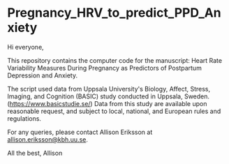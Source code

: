 # Pregnancy_HRV_to_predict_PPD_Anxiety

Hi everyone,

This repository contains the computer code for the manuscript: Heart Rate Variability Measures During Pregnancy as Predictors of Postpartum Depression and Anxiety. 

The script used data from Uppsala University's  Biology, Affect, Stress, Imaging, and Cognition (BASIC) study conducted in Uppsala, Sweden. 
(https://www.basicstudie.se/) Data from this study are available upon reasonable request, and subject to local, national, and European rules and regulations.

For any queries, please contact Allison Eriksson at allison.eriksson@kbh.uu.se.

All the best, 
Allison
